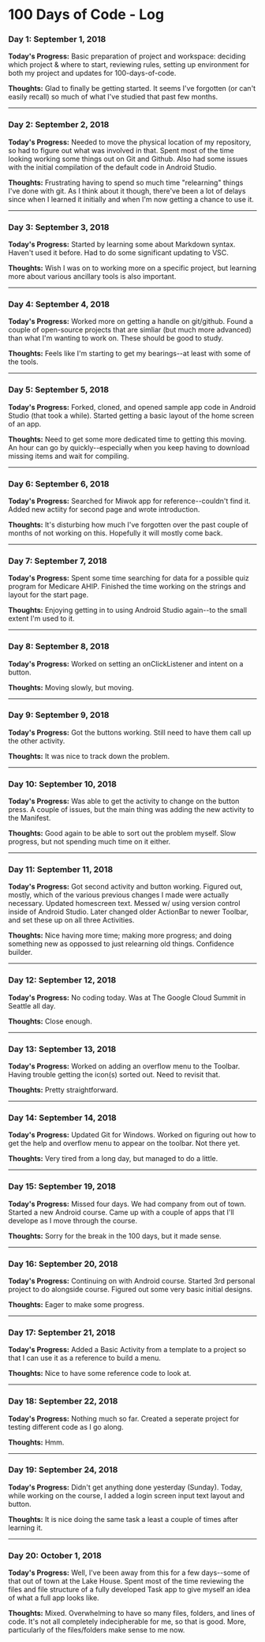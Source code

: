 # 100 Days of Code - Log

### Day 1: September 1, 2018

**Today's Progress:** Basic preparation of project and workspace: deciding which project & where to start, reviewing rules, setting up environment for both my project and updates for 100-days-of-code.

**Thoughts:** Glad to finally be getting started. It seems I've forgotten (or can't easily recall) so much of what I've studied that past few months.

---

### Day 2: September 2, 2018

**Today's Progress:** Needed to move the physical location of my repository, so had to figure out what was involved in that. Spent most of the time looking working some things out on Git and Github. Also had some issues with the initial compilation of the default code in Android Studio.

**Thoughts:** Frustrating having to spend so much time "relearning" things I've done with git. As I think about it though, there've been a lot of delays since when I learned it initially and when I'm now getting a chance to use it.

---

### Day 3: September 3, 2018

**Today's Progress:** Started by learning some about Markdown syntax. Haven't used it before. Had to do some significant updating to VSC.

**Thoughts:** Wish I was on to working more on a specific project, but learning more about various ancillary tools is also important.

---

### Day 4: September 4, 2018

**Today's Progress:** Worked more on getting a handle on git/github. Found a couple of open-source projects that are simliar (but much more advanced) than what I'm wanting to work on. These should be good to study.

**Thoughts:** Feels like I'm starting to get my bearings--at least with some of the tools.

---

### Day 5: September 5, 2018

**Today's Progress:** Forked, cloned, and opened sample app code in Android Studio (that took a while). Started getting a basic layout of the home screen of an app.

**Thoughts:** Need to get some more dedicated time to getting this moving. An hour can go by quickly--especially when you keep having to download missing items and wait for compiling.

---

### Day 6: September 6, 2018

**Today's Progress:** Searched for Miwok app for reference--couldn't find it. Added new actiity for second page and wrote introduction.

**Thoughts:** It's disturbing how much I've forgotten over the past couple of months of not working on this. Hopefully it will mostly come back.

---

### Day 7: September 7, 2018

**Today's Progress:** Spent some time searching for data for a possible quiz program for Medicare AHIP. Finished the time working on the strings and layout for the start page.

**Thoughts:** Enjoying getting in to using Android Studio again--to the small extent I'm used to it.

---

### Day 8: September 8, 2018

**Today's Progress:** Worked on setting an onClickListener and intent on a button.

**Thoughts:** Moving slowly, but moving.

---

### Day 9: September 9, 2018

**Today's Progress:** Got the buttons working. Still need to have them call up the other activity.

**Thoughts:** It was nice to track down the problem.

---

### Day 10: September 10, 2018

**Today's Progress:** Was able to get the activity to change on the button press. A couple of issues, but the main thing was adding the new activity to the Manifest.

**Thoughts:** Good again to be able to sort out the problem myself. Slow progress, but not spending much time on it either.

---

### Day 11: September 11, 2018

**Today's Progress:** Got second activity and button working. Figured out, mostly, which of the various previous changes I made were actually necessary. Updated homescreen text. Messed w/ using version control inside of Android Studio. Later changed older ActionBar to newer Toolbar, and set these up on all three Activities.

**Thoughts:** Nice having more time; making more progress; and doing something new as oppossed to just relearning old things. Confidence builder.

---

### Day 12: September 12, 2018

**Today's Progress:** No coding today. Was at The Google Cloud Summit in Seattle all day.

**Thoughts:** Close enough.

---

### Day 13: September 13, 2018

**Today's Progress:** Worked on adding an overflow menu to the Toolbar. Having trouble getting the icon(s) sorted out. Need to revisit that.

**Thoughts:** Pretty straightforward.

---

### Day 14: September 14, 2018

**Today's Progress:** Updated Git for Windows. Worked on figuring out how to get the help and overflow menu to appear on the toolbar. Not there yet.

**Thoughts:** Very tired from a long day, but managed to do a little.

---

### Day 15: September 19, 2018

**Today's Progress:** Missed four days. We had company from out of town. Started a new Android course. Came up with a couple of apps that I'll develope as I move through the course.

**Thoughts:** Sorry for the break in the 100 days, but it made sense.

---

### Day 16: September 20, 2018

**Today's Progress:** Continuing on with Android course. Started 3rd personal project to do alongside course. Figured out some very basic initial designs.

**Thoughts:** Eager to make some progress.

---

### Day 17: September 21, 2018

**Today's Progress:** Added a Basic Activity from a template to a project so that I can use it as a reference to build a menu.

**Thoughts:** Nice to have some reference code to look at.

---

### Day 18: September 22, 2018

**Today's Progress:** Nothing much so far. Created a seperate project for testing different code as I go along.

**Thoughts:** Hmm.

---

### Day 19: September 24, 2018

**Today's Progress:** Didn't get anything done yesterday (Sunday). Today, while working on the course, I added a login screen input text layout and button.

**Thoughts:** It is nice doing the same task a least a couple of times after learning it.

---

### Day 20: October 1, 2018

**Today's Progress:** Well, I've been away from this for a few days--some of that out of town at the Lake House. Spent most of the time reviewing the files and file structure of a fully developed Task app to give myself an idea of what a full app looks like.

**Thoughts:** Mixed. Overwhelming to have so many files, folders, and lines of code. It's not all completely indecipherable for me, so that is good. More, particularly of the files/folders make sense to me now.




<!-- # 100 Days Of Code - Log

### Day 0: February 30, 2016 (Example 1)
##### (delete me or comment me out)

**Today's Progress**: Fixed CSS, worked on canvas functionality for the app.

**Thoughts:** I really struggled with CSS, but, overall, I feel like I am slowly getting better at it. Canvas is still new for me, but I managed to figure out some basic functionality.

**Link to work:** [Calculator App](http://www.example.com)

### Day 0: February 30, 2016 (Example 2)
##### (delete me or comment me out)

**Today's Progress**: Fixed CSS, worked on canvas functionality for the app.

**Thoughts**: I really struggled with CSS, but, overall, I feel like I am slowly getting better at it. Canvas is still new for me, but I managed to figure out some basic functionality.

**Link(s) to work**: [Calculator App](http://www.example.com)


### Day 1: June 27, Monday

**Today's Progress**: I've gone through many exercises on FreeCodeCamp.

**Thoughts** I've recently started coding, and it's a great feeling when I finally solve an algorithm challenge after a lot of attempts and hours spent.

**Link(s) to work**
1. [Find the Longest Word in a String](https://www.freecodecamp.com/challenges/find-the-longest-word-in-a-string)
2. [Title Case a Sentence](https://www.freecodecamp.com/challenges/title-case-a-sentence)
 -->